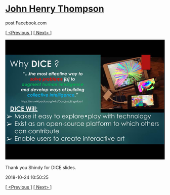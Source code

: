 # [John Henry Thompson](../README.md)
post Facebook.com

[[ <Previous ]](2018-10-28-1.md) [[ Next> ]](2018-10-24-2.md)

[![](../media/2018-10-24/Timeline-Photos-Thank-you-Shindy-for-DICE-slides.jpg)](../README.md)

Thank you Shindy for DICE slides.

2018-10-24 10:50:25

[[ <Previous ]](2018-10-28-1.md) [[ Next> ]](2018-10-24-2.md)